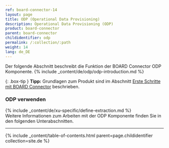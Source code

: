 ```yaml
---
ref: board-connector-14
layout: page
title: ODP (Operational Data Provisioning)
description: Operational Data Provisioning (ODP)
product: board-connector
parent: board-connector
childidentifier: odp
permalink: /:collection/:path
weight: 14
lang: de_DE
---
```

Der folgende Abschnitt beschreibt die Funktion der BOARD Connector ODP Komponente.
{% include _content/de/odp/odp-introduction.md %} 


{: .box-tip }
**Tipp:** Grundlagen zum Produkt sind im Abschnitt [Erste Schritte mit BOARD Connector](../erste-schritte) beschrieben.

### ODP verwenden
{% include _content/de/xu-specific/define-extraction.md %}
<br>
Weitere Informationen zum Arbeiten mit der ODP Komponente finden Sie in den folgenden Unterabschnitten.

---

{% include _content/table-of-contents.html parent=page.childidentifier collection=site.de %}